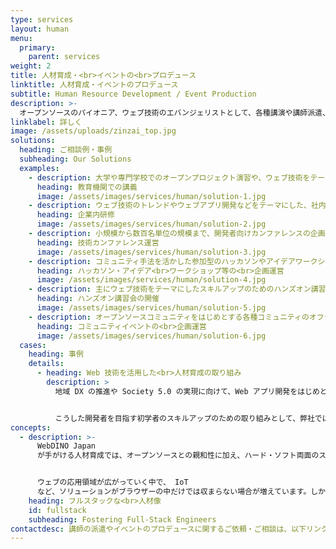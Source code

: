 ```yaml
---
type: services
layout: human
menu:
  primary:
    parent: services
weight: 2
title: 人材育成・<br>イベントの<br>プロデュース
linktitle: 人材育成・イベントのプロデュース
subtitle: Human Resource Development / Event Production
description: >-
  オープンソースのパイオニア、ウェブ技術のエバンジェリストとして、各種講演や講師派遣、ウェブ技術を活用した体験型講習やハッカソンをはじめとした「学びの場」の提供、セミナーやカンファレンス、コミュニティイベント等の企画・運営を行っています。
linklabel: 詳しく
image: /assets/uploads/zinzai_top.jpg
solutions:
  heading: ご相談例・事例
  subheading: Our Solutions
  examples:
    - description: 大学や専門学校でのオープンプロジェクト演習や、ウェブ技術をテーマにした講義などを行っています。
      heading: 教育機関での講義
      image: /assets/images/services/human/solution-1.jpg
    - description: ウェブ技術のトレンドやウェブアプリ開発などをテーマにした、社内エンジニア研修等でのスピーカー派遣を行っています。
      heading: 企業内研修
      image: /assets/images/services/human/solution-2.jpg
    - description: 小規模から数百名単位の規模まで、開発者向けカンファレンスの企画や運営のお手伝いをいたします。
      heading: 技術カンファレンス運営
      image: /assets/images/services/human/solution-3.jpg
    - description: コミュニティ手法を活かした参加型のハッカソンやアイデアワークショップの企画から準備・運営まで、トータルにサポートいたします。
      heading: ハッカソン・アイデア<br>ワークショップ等の<br>企画運営
      image: /assets/images/services/human/solution-4.jpg
    - description: 主にウェブ技術をテーマにしたスキルアップのためのハンズオン講習の企画や開催を行っています。
      heading: ハンズオン講習会の開催
      image: /assets/images/services/human/solution-5.jpg
    - description: オープンソースコミュニティをはじめとする各種コミュニティのオフライン・オンラインイベントのサポートや企画運営を行っています。
      heading: コミュニティイベントの<br>企画運営
      image: /assets/images/services/human/solution-6.jpg
  cases:
    heading: 事例
    details:
      - heading: Web 技術を活用した<br>人材育成の取り組み
        description: >
          地域 DX の推進や Society 5.0 の実現に向けて、Web アプリ開発をはじめとしたソフトウェアの知識、センサーやモーターといったハードウェア制御の知識など、従来は別レイヤーとされてきた幅広いスキルを併せ持つフルスタックなエンジニアの需要は、今後あらゆる分野でより一層高まることが予想されます。


          こうした開発者を目指す初学者のスキルアップのための取り組みとして、弊社では、Web ブラウザーや Node.js の JavaScript でセンサーや電子パーツを制御できる 「[CHIRIMEN](https://tutorial.chirimen.org/)」というオープンソースの IoT プロトタイピング環境を使った ハンズオン形式の講習会やプロトタイピングを実践するハッカソン の企画・運営、講師派遣等を行っています。 本取り組みの実績として、総務省の若手 IoT 人材育成事業の一環で実施されたイベント「[Web×IoT メイカーズチャレンジ](https://webiotmakers.github.io/)」全般のマネジメントや地方自治体や教育機関とのコラボレーションイベント開催などがあります。
concepts:
  - description: >-
      WebDINO Japan
      が手がける人材育成では、オープンソースとの親和性に加え、ハード・ソフト両面のスキルを持つことで、システムを自らの力で構築できるフルスタックな人材像を掲げています。こうした人材は広汎かつ実践的な知識を持ち、新たな未知にも柔軟に適応できる人材でもあります。


      ウェブの応用領域が広がっていく中で、 IoT
      など、ソリューションがブラウザーの中だけでは収まらない場合が増えています。しかし、それは裏を返せば、ウェブに関する技術を持つことが、より汎用的な場面で活躍できることになります。私たちは、このようなハードとソフト両面に関するスキルをもつフルスタックな人材を教育できる数少ないチームでもあります。
    heading: フルスタックな<br>人材像
    id: fullstack
    subheading: Fostering Full-Stack Engineers
contactdesc: 講師の派遣やイベントのプロデュースに関するご依頼・ご相談は、以下リンク先のお問い合わせフォームよりお願いします。
---
```

